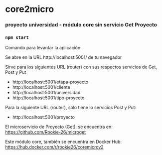 # core2micro
### proyecto universidad - módulo core sin servicio Get Proyecto

### `npm start`
Comando para levantar la aplicación

Se abre en la URL http://localhost:5001/ de tu navegador

Sirve para los siguientes URL (router) con sus respectos servicios de Get, Post y Put
- http://localhost:5001/etapa-proyecto
- http://localhost:5001/cliente
- http://localhost:5001/universidad
- http://localhost:5001/tipo-proyecto

Para la siguiente URL (router), sólo tiene lo servicios Post y Put:
- http://localhost:5001/proyecto


El microservicio de Proyecto (Get), se encuentra en: https://github.com/Rookie-26/microget


Este módulo core, también se encuentra en Docker Hub:
https://hub.docker.com/r/rookie26/coremicrov2
